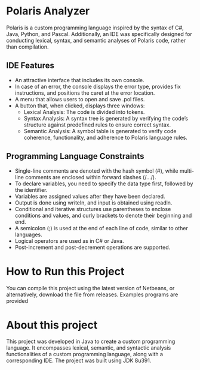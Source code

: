 # Polaris Analyzer

Polaris is a custom programming language inspired by the syntax of C#, Java, Python, and Pascal. Additionally, an IDE was specifically designed for conducting lexical, syntax, and semantic analyses of Polaris code, rather than compilation.


## IDE Features

- An attractive interface that includes its own console.
- In case of an error, the console displays the error type, provides fix instructions, and positions the caret at the error location.
- A menu that allows users to open and save .pol files.
- A button that, when clicked, displays three windows:
  - Lexical Analysis: The code is divided into tokens.
  - Syntax Analysis: A syntax tree is generated by verifying the code’s structure against predefined rules to ensure correct syntax.
  - Semantic Analysis: A symbol table is generated to verify code coherence, functionality, and adherence to Polaris language rules.

## Programming Language Constraints

- Single-line comments are denoted with the hash symbol (#), while multi-line comments are enclosed within forward slashes (/…/).
- To declare variables, you need to specify the data type first, followed by the identifier.
- Variables are assigned values after they have been declared.
- Output is done using writeln, and input is obtained using readln.
- Conditional and iterative structures use parentheses to enclose conditions and values, and curly brackets to denote their beginning and end.
- A semicolon (;) is used at the end of each line of code, similar to other languages.
- Logical operators are used as in C# or Java.
- Post-increment and post-decrement operations are supported.

# How to Run this Project

You can compile this project using the latest version of Netbeans, or alternatively, download the file from releases. Examples programs are provided

# About this project

This project was developed in Java to create a custom programming language. It encompasses lexical, semantic, and syntactic analysis functionalities of a custom programming language, along with a corresponding IDE. The project was built using JDK 8u391.